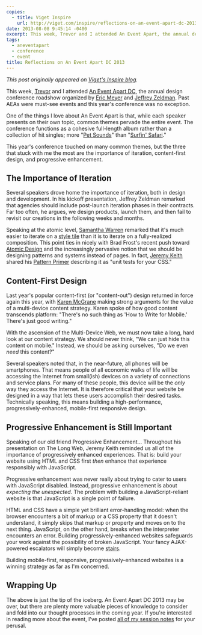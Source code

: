 ```yaml
---
copies:
  - title: Viget Inspire
    url: http://viget.com/inspire/reflections-on-an-event-apart-dc-2013
date: 2013-08-08 9:45:14 -0400
excerpt: This week, Trevor and I attended An Event Apart, the annual design conference roadshow organized by Eric Meyer and Jeffrey Zeldman.
tags:
  - aneventapart
  - conference
  - event
title: Reflections on An Event Apart DC 2013
---
```


_This post originally appeared on [Viget's Inspire blog](http://viget.com/inspire/reflections-on-an-event-apart-dc-2013)._

This week, [Trevor](http://viget.com/about/team/tdavis) and I attended [An Event Apart DC](http://aneventapart.com/event/washington-dc-2013), the annual design conference roadshow organized by [Eric Meyer](http://meyerweb.com/) and [Jeffrey Zeldman](http://www.zeldman.com/). Past AEAs were must-see events and this year's conference was no exception.

One of the things I love about An Event Apart is that, while each speaker presents on their own topic, common themes pervade the entire event. The conference functions as a cohesive full-length album rather than a collection of hit singles; more "[Pet Sounds](http://en.wikipedia.org/wiki/Pet_sounds)" than "[Surfin' Safari](http://en.wikipedia.org/wiki/Surfin_Safari)."

This year's conference touched on many common themes, but the three that stuck with me the most are the importance of iteration, content-first design, and progressive enhancement.


## The Importance of Iteration

Several speakers drove home the importance of iteration, both in design and development. In his kickoff presentation, Jeffrey Zeldman remarked that agencies should include post-launch iteration phases in their contracts. Far too often, he argues, we design products, launch them, and then fail to revisit our creations in the following weeks and months.

Speaking at the atomic level, [Samantha Warren](http://badassideas.com/) remarked that it's much easier to iterate on a [style tile](http://styletil.es/) than it is to iterate on a fully-realized composition. This point ties in nicely with Brad Frost's recent push toward [Atomic Design](http://bradfrostweb.com/blog/post/atomic-web-design/) and the increasingly pervasive notion that we should be designing patterns and systems instead of pages. In fact, [Jeremy Keith](http://adactio.com/) shared his [Pattern Primer](https://github.com/adactio/Pattern-Primer) describing it as "unit tests for your CSS."


## Content-First Design

Last year's popular content-first (or "content-out") design returned in force again this year, with [Karen McGrane](http://karenmcgrane.com/) making strong arguments for the value of a multi-device content strategy. Karen spoke of how good content transcends platform: "There's no such thing as 'How to Write for Mobile.' There's just good writing."

With the ascension of the Multi-Device Web, we must now take a long, hard look at our content strategy. We should never think, "We can just hide this content on mobile." Instead, we should be asking ourselves, "Do we even _need_ this content?"

Several speakers noted that, in the near-future, all phones will be smartphones. That means people of all economic walks of life will be accessing the Internet from small(ish) devices on a variety of connections and service plans. For many of these people, this device will be the _only_ way they access the Internet. It is therefore critical that your website be designed in a way that lets these users accomplish their desired tasks. Technically speaking, this means building a high-performance, progressively-enhanced, mobile-first responsive design.


## Progressive Enhancement is Still Important

Speaking of our old friend Progressive Enhancement… Throughout his presentation on The Long Web, Jeremy Keith reminded us all of the importance of progressively enhanced experiences. That is: build your website using HTML and CSS first _then_ enhance that experience responsibly with JavaScript.

Progressive enhancement was never really about trying to cater to users with JavaScript disabled. Instead, progressive enhancement is about _expecting the unexpected_. The problem with building a JavaScript-reliant website is that JavaScript is a single point of failure.

HTML and CSS have a simple yet brilliant error-handling model: when the browser encounters a bit of markup or a CSS property that it doesn't understand, it simply skips that markup or property and moves on to the next thing. JavaScript, on the other hand, breaks when the interpreter encounters an error. Building progressively-enhanced websites safeguards your work against the possibility of broken JavaScript. Your fancy AJAX-powered escalators will simply become [stairs](http://www.brainyquote.com/quotes/quotes/m/mitchhedbe401954.html).

Building mobile-first, responsive, progressively-enhanced websites is a winning strategy as far as I'm concerned.


## Wrapping Up

The above is just the tip of the iceberg. An Event Apart DC 2013 may be over, but there are plenty more valuable pieces of knowledge to consider and fold into our thought processes in the coming year. If you're interested in reading more about the event, I've posted [all of my session notes](http://sketchnotes.sixtwothree.org/) for your perusal.